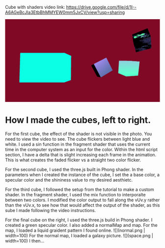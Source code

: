 Cube with shaders video link: https://drive.google.com/file/d/1I--A6AGeBcJIa3EtbBhMMYEW0mm5JxCV/view?usp=sharing

![alt text](shaders.png "shaders")

# How I made the cubes, left to right.

For the first cube, the effect of the shader is not visible in the photo. You need to view the video to see. The cube flickers between light blue and white. I used a sin function in the fragment shader that uses the current time in the computer system as an input for the color. Within the html script section, I have a delta that is slight increasing each frame in the animation. This is what creates the faded flicker vs a straight two color flicker.

For the second cube, I used the three.js built in Phong shader. In the parameters when I created the instance of the cube, I set the a base color, a specular color and the shininess value to my desired aesthietc.

For the third cube, I followed the setup from the tutorial to make a custom shader. In the fragment shader, I used the mix function to interporalte between two colors. I modified the color output to fall along the vUv.y rather than the vUv.x, to see how that would affect the output of the shader, as this sube I made following the video instructions.

For the final cube on the right, I used the three.js build in Phong shader. I created a green specular color. I also added a normalMap and map. For the map, I loaded a liquid graident pattern I found online. 
![](normal.png | width=100)
For the normal map, I loaded a galaxy picture.
![](space.png | width=100)
I then...